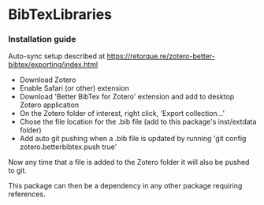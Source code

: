# BibTexLibraries

### Installation guide
Auto-sync setup described at https://retorque.re/zotero-better-bibtex/exporting/index.html  

* Download Zotero  
* Enable Safari (or other) extension  
* Download 'Better BibTex for Zotero' extension and add to desktop Zotero application  
* On the Zotero folder of interest, right click, 'Export collection...'  
* Chose the file location for the .bib file (add to this package's inst/extdata folder)  
* Add auto git pushing when a .bib file is updated by running 'git config zotero.betterbibtex.push true'  

Now any time that a file is added to the Zotero folder it will also be pushed to git.

This package can then be a dependency in any other package requiring references.
